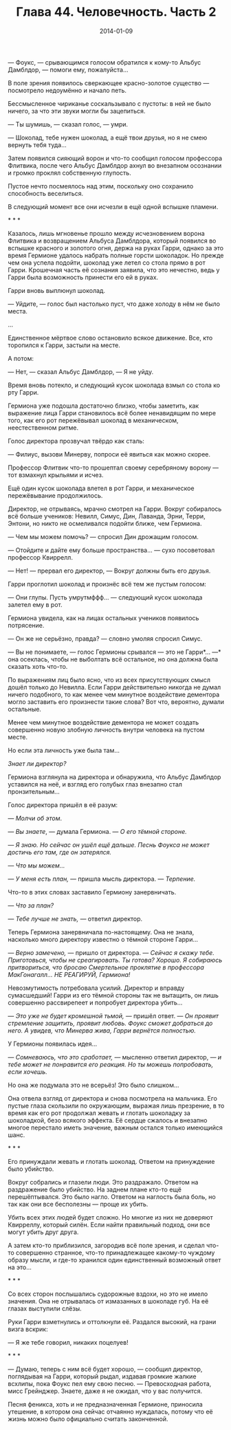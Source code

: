 ﻿---
title: "Глава 44. Человечность. Часть 2"
description: "Глава 44. Человечность. Часть 2"
categories: "глава"
layout: "chapters"
weight: "44"
date: "2014-01-09"
lastmod: "2018-09-26"
---

— Фоукс, — срывающимся голосом обратился к кому-то Альбус Дамблдор, — помоги ему, пожалуйста...

В поле зрения появилось сверкающее красно-золотое существо — посмотрело недоумённо и начало петь.

Бессмысленное чириканье соскальзывало с пустоты: в ней не было ничего, за что эти звуки могли бы зацепиться.

— Ты шумишь, — сказал голос, — умри.

— Шоколад, тебе нужен шоколад, а ещё твои друзья, но я не смею вернуть тебя туда...

Затем появился сияющий ворон и что-то сообщил голосом профессора Флитвика, после чего Альбус Дамблдор ахнул во внезапном осознании и громко проклял собственную глупость.

Пустое нечто посмеялось над этим, поскольку оно сохранило способность веселиться.

В следующий момент все они исчезли в ещё одной вспышке пламени.

\* \* \*

Казалось, лишь мгновенье прошло между исчезновением ворона Флитвика и возвращением Альбуса Дамблдора, который появился во вспышке красного и золотого огня, держа на руках Гарри, однако за это время Гермионе удалось набрать полные горсти шоколадок. Но прежде чем она успела подойти, шоколад уже летел со стола прямо в рот Гарри. Крошечная часть её сознания заявила, что это нечестно, ведь у Гарри была возможность принести его ей в руках.

Гарри вновь выплюнул шоколад.

— Уйдите, — голос был настолько пуст, что даже холоду в нём не было места.

...

Единственное мёртвое слово остановило всякое движение. Все, кто торопился к Гарри, застыли на месте. 

А потом:

— Нет, — сказал Альбус Дамблдор, — Я не уйду.

Время вновь потекло, и следующий кусок шоколада взмыл со стола ко рту Гарри.

Гермиона уже подошла достаточно близко, чтобы заметить, как выражение лица Гарри становилось всё более ненавидящим по мере того, как его рот пережёвывал шоколад в механическом, неестественном ритме.

Голос директора прозвучал твёрдо как сталь:

— Филиус, вызови Минерву, попроси её явиться как можно скорее.

Профессор Флитвик что-то прошептал своему серебряному ворону — тот взмахнул крыльями и исчез.

Ещё один кусок шоколада влетел в рот Гарри, и механическое пережёвывание продолжилось.

Директор, не отрываясь, мрачно смотрел на Гарри. Вокруг собиралось всё больше учеников: Невилл, Симус, Дин, Лаванда, Эрни, Терри, Энтони, но никто не осмеливался подойти ближе, чем Гермиона.

— Чем мы можем помочь? — спросил Дин дрожащим голосом.

— Отойдите и дайте ему больше пространства... — сухо посоветовал профессор Квиррелл.

— Нет! — прервал его директор, — Вокруг должны быть его друзья.

Гарри проглотил шоколад и произнёс всё тем же пустым голосом:

— Они глупы. Пусть умрутмффф... — следующий кусок шоколада залетел ему в рот.

Гермиона увидела, как на лицах остальных учеников появилось потрясение.

— Он же не серьёзно, правда? — словно умоляя спросил Симус.

— Вы не понимаете, — голос Гермионы срывался — это не Гарри*... —* она осеклась, чтобы не выболтать всё остальное, но она должна была сказать хоть что-то.

По выражениям лиц было ясно, что из всех присутствующих смысл дошёл только до Невилла. Если Гарри действительно никогда не думал ничего подобного, то как менее чем минутное воздействие дементора могло заставить его произнести такие слова? Вот что, вероятно, думали остальные.

Менее чем минутное воздействие дементора не может создать совершенно новую злобную личность внутри человека на пустом месте.

Но если эта личность уже была там...

*Знает ли директор?*

Гермиона взглянула на директора и обнаружила, что Альбус Дамблдор уставился на неё, и взгляд его голубых глаз внезапно стал пронзительным...

Голос директора пришёл в её разум:

*— Молчи об этом*.

— *Вы знаете*, — думала Гермиона. — *О его тёмной стороне.*

*— Я знаю. Но сейчас он ушёл ещё дальше. Песнь Фоукса не может достичь его там, где он затерялся.*

*— Что мы можем...*

*— У меня есть план, —* пришла мысль директора. — *Терпение.*

Что-то в этих словах заставило Гермиону занервничать.

*— Что за план?*

*— Тебе лучше не знать, —* ответил директор.

Теперь Гермиона занервничала по-настоящему. Она не знала, насколько много директору известно о тёмной стороне Гарри...

*— Верно замечено, —* пришло от директора. — *Сейчас я скажу тебе. Приготовься, чтобы не среагировать. Ты готова? Хорошо. Я собираюсь притвориться, что бросаю Смертельное проклятие в профессора МакГонагалл... НЕ РЕАГИРУЙ, Гермиона!*

Невозмутимость потребовала усилий. Директор и вправду сумасшедший! Гарри из его тёмной стороны так не вытащить, он лишь совершенно рассвирепеет и попробует директора убить...

— *Это уже не будет кромешной тьмой, —* пришёл ответ. — *Он проявит стремление защитить, проявит любовь. Фоукс сможет добраться до него. А увидев, что Минерва жива, Гарри вернётся полностью.*

У Гермионы появилась идея...

*— Сомневаюсь, что это сработает, —* мысленно ответил директор, *— и тебе может не понравится его реакция. Но ты можешь попробовать, если хочешь.*

Но она же подумала это не всерьёз! Это было слишком...

Она отвела взгляд от директора и снова посмотрела на мальчика. Его пустые глаза скользили по окружающим, выражая лишь презрение, в то время как его рот продолжал жевать и глотать шоколадку за шоколадкой, безо всякого эффекта. Её сердце сжалось и внезапно многое перестало иметь значение, важным остался только имеющийся шанс.

\* \* \*

Его принуждали жевать и глотать шоколад. Ответом на принуждение было убийство.

Вокруг собрались и глазели люди. Это раздражало. Ответом на раздражение было убийство. На заднем плане кто-то ещё перешёптывался. Это было нагло. Ответом на наглость была боль, но так как они все бесполезны —  проще их убить.

Убить всех этих людей будет сложно. Но многие из них не доверяют Квирреллу, который силён. Если найти правильный подход, они все могут убить друг друга.

А затем кто-то приблизился, загородив всё поле зрения, и сделал что-то совершенно странное, что-то принадлежащее какому-то чуждому образу мысли, и где-то хранился один единственный возможный ответ на это...

\* \* \*

Со всех сторон послышались судорожные вздохи, но это не имело значения. Она не отрывалась от измазанных в шоколаде губ. На её глазах выступили слёзы.

Руки Гарри взметнулись и оттолкнули её. Раздался высокий, на грани визга вскрик:

— Я же тебе говорил, никаких поцелуев!

\* \* \*

— Думаю, теперь с ним всё будет хорошо, — сообщил директор, поглядывая на Гарри, который рыдал, издавая громкие жалкие всхлипы, пока Фоукс пел ему свою песню. — Превосходная работа, мисс Грейнджер. Знаете, даже я не ожидал, что у вас получится.

Песня феникса, хоть и не предназначенная Гермионе, приносила утешение, в котором она сейчас отчаянно нуждалась, потому что её жизнь можно было официально считать законченной.

